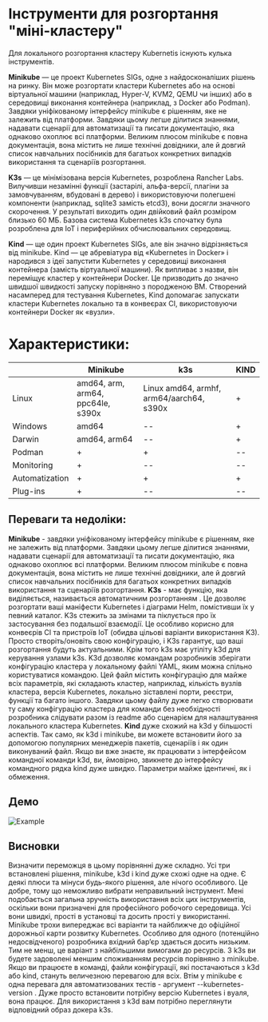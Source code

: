 
#  Інструменти для розгортання "міні-кластеру"

Для локального розгортання кластеру Kubernetis існують кулька інструментів.

**Minikube** — це проект Kubernetes SIGs, одне з найдосконаліших рішень на ринку. Він може розгортати кластери Kubernetes або на основі віртуальної машини (наприклад, Hyper-V, KVM2, QEMU чи інших) або в середовищі виконання контейнера (наприклад, з Docker або Podman). Завдяки уніфікованому інтерфейсу minikube є рішенням, яке не залежить від платформи. Завдяки цьому легше ділитися знаннями, надавати сценарії для автоматизації та писати документацію, яка однаково охоплює всі платформи.
Великим плюсом minikube є повна документація, вона містить не лише технічні довідники, але й довгий список навчальних посібників для багатьох конкретних випадків використання та сценаріїв розгортання.

**K3s** — це мінімізована версія Kubernetes, розроблена Rancher Labs. Вилучивши незамінні функції (застарілі, альфа-версії, плагіни за замовчуванням, вбудовані в дерево) і використовуючи полегшені компоненти (наприклад, sqlite3 замість etcd3), вони досягли значного скорочення. У результаті виходить один двійковий файл розміром близько 60 МБ. Базова система Kubernetes k3s спочатку була розроблена для IoT і периферійних обчислювальних середовищ.

**Kind** — ще один проект Kubernetes SIGs, але він значно відрізняється від minikube. Kind — це абревіатура від «Kubernetes in Docker» і народився з ідеї запустити Kubernetes у середовищі виконання контейнера (замість віртуальної машини). Як випливає з назви, він переміщує кластер у контейнери Docker. Це призводить до значно швидшої швидкості запуску порівняно з породженою ВМ. Створений насамперед для тестування Kubernetes, Kind допомагає запускати кластери Kubernetes локально та в конвеєрах CI, використовуючи контейнери Docker як «вузли».

# **Характеристики**:

|           |     Minikube | k3s  | KIND  |  
|-----------|------|-------|-------|
| Linux | amd64, arm, arm64, ppc64le, s390x  |  Linux amd64, armhf, arm64/aarch64, s390x | +  |  
| Windows | amd64  |  -- |  + |  
| Darwin | amd64, arm64  | --  | +  |  
| Podman | + | + | --|
| Monitoring | + | -- | -- |
| Automatization | + | + | + |
| Plug-ins | + | -- | -- |


## **Переваги та недоліки**:

**Minikube** - завдяки уніфікованому інтерфейсу minikube є рішенням, яке не залежить від платформи. Завдяки цьому легше ділитися знаннями, надавати сценарії для автоматизації та писати документацію, яка однаково охоплює всі платформи.
Великим плюсом minikube є повна документація, вона містить не лише технічні довідники, але й довгий список навчальних посібників для багатьох конкретних випадків використання та сценаріїв розгортання.
**K3s** - має функцію, яка виділяється, називається автоматичним розгортанням . Це дозволяє розгортати ваші маніфести Kubernetes і діаграми Helm, помістивши їх у певний каталог. K3s стежить за змінами та піклується про їх застосування без подальшої взаємодії. Це особливо корисно для конвеєрів CI та пристроїв IoT (обидва цільові варіанти використання K3). Просто створіть/оновіть свою конфігурацію, і K3s гарантує, що ваші розгортання будуть актуальними.
Крім того k3s має утіліту k3d для керування узлами k3s. K3d дозволяє командам розробників зберігати конфігурацію кластера у локальному файлі YAML, яким можна спільно користуватися командою. Цей файл містить конфігурацію для майже всіх параметрів, які складають кластер, наприклад, кількість вузлів кластера, версія Kubernetes, локально зіставлені порти, реєстри, функції та багато іншого. Завдяки цьому файлу дуже легко створювати ту саму конфігурацію кластера для команди без необхідності розробника слідувати разом із readme або сценарієм для налаштування локального кластера Kubernetes.
**Kind** дуже схожий на k3d у більшості аспектів. Так само, як k3d і minikube, ви можете встановити його за допомогою популярних менеджерів пакетів, сценаріїв і як один виконуваний файл.
Якщо ви вже знаєте, як працювати з інтерфейсом командної команди k3d, ви, ймовірно, звикнете до інтерфейсу командного рядка kind дуже швидко. Параметри майже ідентичні, як і обмеження.


## Демо

![Example](devops1.gif)

## Висновки

Визначити переможця в цьому порівнянні дуже складно. Усі три встановлені рішення, minikube, k3d і kind дуже схожі одне на одне. Є деякі плюси та мінуси будь-якого рішення, але нічого особливого. Це добре, тому що неможливо вибрати неправильний інструмент. Мені подобається загальна зручність використання всіх цих інструментів, оскільки вони призначені для професійного робочого середовища. Усі вони швидкі, прості в установці та досить прості у використанні.
Minikube трохи випереджає всі варіанти та найближче до офіційної дорожньої карти розвитку Kubernetes. Особливо для одного (потенційно недосвідченого) розробника вхідний бар’єр здається досить низьким. Тим не менш, це варіант з найбільшими вимогами до ресурсів. 
З k3s ви будете задоволені меншим споживанням ресурсів порівняно з minikube. Якщо ви працюєте в команді, файли конфігурації, які постачаються з k3d або kind, стануть величезною перевагою для всіх.
Втім у minikube є одна перевага для автоматизованих тестів - аргумент --kubernetes-version . Дуже просто встановити потрібну версію Kubernetes і вуаля, вона працює. Для використання з k3d вам потрібно переглянути відповідний образ докера k3s.
